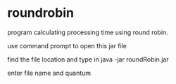 # roundrobin

program calculating processing time using round robin.

use command prompt to open this jar file

find the file location and type in
java -jar roundRobin.jar

enter file name and quantum
